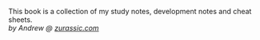 This book is a collection of my study notes, development notes and cheat sheets.  
_by Andrew @ [zurassic.com](http://zurassic.com)_
